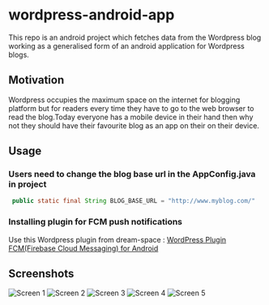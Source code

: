 # wordpress-android-app

This repo is an android project which  fetches data from the Wordpress blog working as a generalised form of an android application for Wordpress blogs.

## Motivation

Wordpress occupies the maximum space on the internet for blogging platform but for readers every time they have to go to the web browser to read the blog.Today everyone has a mobile device in their hand then why not they should have their favourite blog as an app on their on their device. 

## Usage

### Users need to change the blog base url in the **AppConfig.java** in project

```Java
 public static final String BLOG_BASE_URL = "http://www.myblog.com/"
```
### Installing plugin for FCM push notifications

Use this Wordpress plugin from dream-space : [WordPress Plugin FCM(Firebase Cloud Messaging) for Android](https://github.com/dream-space/wp-fcm)

## Screenshots

![Screen 1](https://github.com/irahulmishra/wordpress-android-app/blob/master/Screen1.jpeg)
![Screen 2](https://github.com/irahulmishra/wordpress-android-app/blob/master/Screen2.jpeg)
![Screen 3](https://github.com/irahulmishra/wordpress-android-app/blob/master/Screen3.jpeg)
![Screen 4](https://github.com/irahulmishra/wordpress-android-app/blob/master/Screen4.jpeg)
![Screen 5](https://github.com/irahulmishra/wordpress-android-app/blob/master/Screen5.jpeg)
